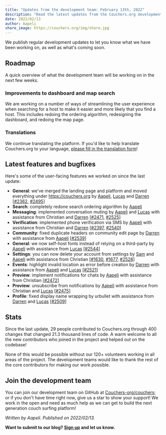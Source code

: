 ```yaml
---
title: "Updates from the development team: February 13th, 2022"
description: "Read the latest updates from the Couchers.org development team."
date: 2022/02/13
author: Aapeli
share_image: https://couchers.org/img/share.jpg
---
```


We publish regular development updates to let you know what we have been working on, as well as what's coming soon.

## Roadmap

A quick overview of what the development team will be working on in the next few weeks.

### Improvements to dashboard and map search

We are working on a number of ways of streamlining the user experience when searching for a host to make it easier and more likely that you find a host. This includes redoing the ordering algorithm, redesigning the dashboard, and redoing the map page.

### Translations

We continue translating the platform. If you'd like to help translate Couchers.org to your language, [please fill in the translation form](https://couchers.org/translation-form)!

## Latest features and bugfixes

Here's some of the user-facing features we worked on since the last update:

* **General**: we've merged the landing page and platform and moved everything under <https://couchers.org> by [Aapeli](https://couchers.org/user/aapeli), [Lucas](https://couchers.org/user/lucas) and [Darren](https://couchers.org/user/darren) [[#2362](https://github.com/Couchers-org/couchers/pull/2362), [#2495](https://github.com/Couchers-org/couchers/pull/2495)]
* **Search**: completely redone search ordering algorithm by [Aapeli](https://couchers.org/user/aapeli)
* **Messaging**: implemented conversation muting by [Aapeli](https://couchers.org/user/aapeli) and [Lucas](https://couchers.org/user/lucas) with assistance from Christian and [Darren](https://couchers.org/user/darren) [[#2471](https://github.com/Couchers-org/couchers/pull/2471), [#2525](https://github.com/Couchers-org/couchers/pull/2525)]
* **Verification**: implemented phone verification via SMS by [Aapeli](https://couchers.org/user/aapeli) with assistance from Christian and [Darren](https://couchers.org/user/darren) [[#2397](https://github.com/Couchers-org/couchers/pull/2397), [#2540](https://github.com/Couchers-org/couchers/pull/2540)]
* **Community**: fixed duplicate headers on community edit page by [Darren](https://couchers.org/user/darren) with assistance from [Aapeli](https://couchers.org/user/aapeli) [[#2539](https://github.com/Couchers-org/couchers/pull/2539)]
* **General**: we now self-host fonts instead of relying on a third-party by [Aapeli](https://couchers.org/user/aapeli) with assistance from [Lucas](https://couchers.org/user/lucas) [[#2544](https://github.com/Couchers-org/couchers/pull/2544)]
* **Settings**: you can now delete your account from settings by [Sam](https://couchers.org/user/samt) and [Aapeli](https://couchers.org/user/aapeli) with assistance from Christian [[#1630](https://github.com/Couchers-org/couchers/pull/1630), [#1677](https://github.com/Couchers-org/couchers/pull/1677), [#2528](https://github.com/Couchers-org/couchers/pull/2528)]
* **Events**: highlight invalid location as error before creation by [Darren](https://couchers.org/user/darren) with assistance from [Aapeli](https://couchers.org/user/aapeli) and [Lucas](https://couchers.org/user/lucas) [[#2521](https://github.com/Couchers-org/couchers/pull/2521)]
* **Preview**: implement notifications for chats by [Aapeli](https://couchers.org/user/aapeli) with assistance from Christian [[#2472](https://github.com/Couchers-org/couchers/pull/2472)]
* **Preview**: unsubscribe from notifications by [Aapeli](https://couchers.org/user/aapeli) with assistance from Christian and [Lucas](https://couchers.org/user/lucas) [[#2475](https://github.com/Couchers-org/couchers/pull/2475)]
* **Profile**: fixed display name wrapping by urbullet with assistance from [Darren](https://couchers.org/user/darren) and [Lucas](https://couchers.org/user/lucas) [[#2509](https://github.com/Couchers-org/couchers/pull/2509)]

## Stats

Since the last update, 29 people contributed to Couchers.org through 400 changes that changed 21.3 thousand lines of code. A warm welcome to all the new contributors who joined in the project and helped out on the codebase!

None of this would be possible without our 120+ volunteers working in all areas of the project. The development teams would like to thank the rest of the core contributors for making our work possible.

## Join the development team

You can join our development team on GitHub at [Couchers-org/couchers](https://github.com/couchers-org/couchers); or if you don't have time right now, give us a star to show your support! We work in the open and need as much help as we can get to build the next generation couch surfing platform!

*Written by Aapeli. Published on 2022/02/13.*

**Want to submit to our blog? [Sign up](/volunteer) and let us know.**
